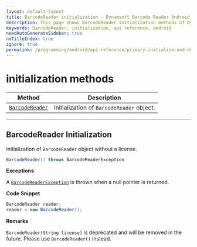 ```yaml
---
layout: default-layout
title: BarcodeReader initialization - Dynamsoft Barcode Reader Android API Reference
description: This page shows BarcodeReader initialization methods of Dynamsoft Barcode Reader for Android SDK.
keywords: BarcodeReader, initialization, api reference, android
needAutoGenerateSidebar: true
noTitleIndex: true
ignore: true
permalink: /programming/android/api-reference/primary-initialize-and-destroy.html
---
```


# initialization methods

  | Method               | Description |
  |----------------------|-------------|
  | [`BarcodeReader`](#barcodereader-initialization) | Initialization of `BarcodeReader` object.|

---

## BarcodeReader Initialization

Initialization of `BarcodeReader` object without a license.

```java
BarcodeReader() throws BarcodeReaderException
```

**Exceptions**

A [`BarcodeReaderException`](auxiliary-BarcodeReaderException.html) is thrown when a null pointer is returned.

**Code Snippet**

```java
BarcodeReader reader;
reader = new BarcodeReader();
```

**Remarks**

`BarcodeReader(String license)` is deprecated and will be removed in the future. Please use `BarcodeReader()` instead.
